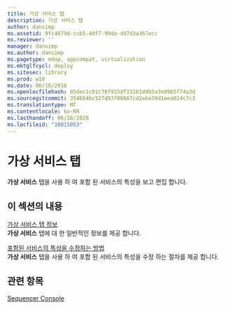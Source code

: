 ```yaml
---
title: 가상 서비스 탭
description: 가상 서비스 탭
author: dansimp
ms.assetid: 9fc4679d-ccb5-4df7-99de-dd7d3a367ecc
ms.reviewer: ''
manager: dansimp
ms.author: dansimp
ms.pagetype: mdop, appcompat, virtualization
ms.mktglfcycl: deploy
ms.sitesec: library
ms.prod: w10
ms.date: 06/16/2016
ms.openlocfilehash: 85dec1c01c78f915df33161d4b5a3e8965f74a3d
ms.sourcegitcommit: 354664bc527d93f80687cd2eba70d1eea024c7c3
ms.translationtype: MT
ms.contentlocale: ko-KR
ms.lasthandoff: 06/26/2020
ms.locfileid: "10815053"
---
```

# 가상 서비스 탭


**가상 서비스** 탭을 사용 하 여 포함 된 서비스의 특성을 보고 편집 합니다.

## 이 섹션의 내용


<a href="" id="about-the-virtual-services-tab"></a>[가상 서비스 탭 정보](about-the-virtual-services-tab.md)  
**가상 서비스** 탭에 대 한 일반적인 정보를 제공 합니다.

<a href="" id="how-to-modify-attributes-of-embedded-services"></a>[포함된 서비스의 특성을 수정하는 방법](how-to-modify-attributes-of-embedded-services.md)  
**가상 서비스** 탭을 사용 하 여 포함 된 서비스의 특성을 수정 하는 절차를 제공 합니다.

## 관련 항목


[Sequencer Console](sequencer-console.md)

 

 





